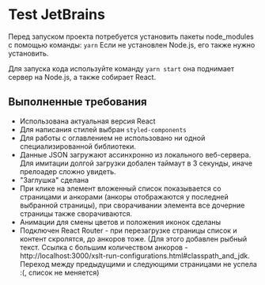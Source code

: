 # Test JetBrains

Перед запуском проекта потребуется установить пакеты node_modules с помощью команды: `yarn`
Если не установлен Node.js, его также нужно установить.

Для запуска кода используйте команду `yarn start` она поднимает сервер на Node.js, а также собирает React.

## Выполненные требования

- Использована актуальная версия React
- Для написания стилей выбран `styled-components`
- Для работы с оглавлением не использовано ни одной специализированной библиотеки.
- Данные JSON загружают ассинхронно из локального веб-сервера. Для имитации долгой загрузки добален таймаут в 3 секунды, иначе прелоадер сложно увидеть.
- "Заглушка" сделана
- При клике на элемент вложенный список показывается со страницами и анкорами (анкоры отображаются у последней выбранной страницы), при сворачивании элемента все дочерние страницы также сворачиваются.
- Анимации для смены цветов и положения иконок сделаны
- Подключен React Router - при перезагрузке страницы список и контент скролятся, до анкоров тоже. (Для этого добавлен рыбный текст. Ссылка с большим количеством анкоров - http://localhost:3000/xslt-run-configurations.html#classpath_and_jdk. Переход между предыдущими и следующими страницами не успела :(, список не меняется)
